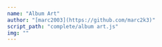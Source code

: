 ```yaml
---
name: "Album Art"
author: "[marc2003](https://github.com/marc2k3)"
script_path: "complete/album art.js"
img: ""
---
```

